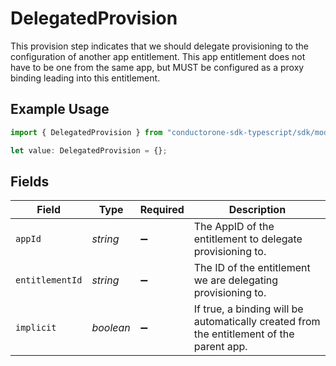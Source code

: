 # DelegatedProvision

This provision step indicates that we should delegate provisioning to the configuration of another app entitlement. This app entitlement does not have to be one from the same app, but MUST be configured as a proxy binding leading into this entitlement.

## Example Usage

```typescript
import { DelegatedProvision } from "conductorone-sdk-typescript/sdk/models/shared";

let value: DelegatedProvision = {};
```

## Fields

| Field                                                                                    | Type                                                                                     | Required                                                                                 | Description                                                                              |
| ---------------------------------------------------------------------------------------- | ---------------------------------------------------------------------------------------- | ---------------------------------------------------------------------------------------- | ---------------------------------------------------------------------------------------- |
| `appId`                                                                                  | *string*                                                                                 | :heavy_minus_sign:                                                                       | The AppID of the entitlement to delegate provisioning to.                                |
| `entitlementId`                                                                          | *string*                                                                                 | :heavy_minus_sign:                                                                       | The ID of the entitlement we are delegating provisioning to.                             |
| `implicit`                                                                               | *boolean*                                                                                | :heavy_minus_sign:                                                                       | If true, a binding will be automatically created from the entitlement of the parent app. |